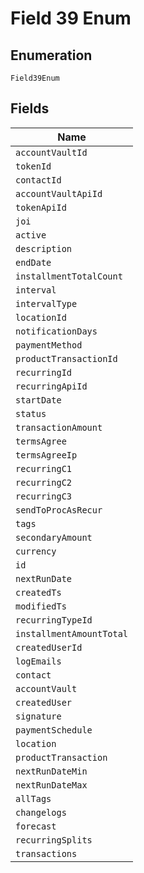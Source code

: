 
# Field 39 Enum

## Enumeration

`Field39Enum`

## Fields

| Name |
|  --- |
| `accountVaultId` |
| `tokenId` |
| `contactId` |
| `accountVaultApiId` |
| `tokenApiId` |
| `joi` |
| `active` |
| `description` |
| `endDate` |
| `installmentTotalCount` |
| `interval` |
| `intervalType` |
| `locationId` |
| `notificationDays` |
| `paymentMethod` |
| `productTransactionId` |
| `recurringId` |
| `recurringApiId` |
| `startDate` |
| `status` |
| `transactionAmount` |
| `termsAgree` |
| `termsAgreeIp` |
| `recurringC1` |
| `recurringC2` |
| `recurringC3` |
| `sendToProcAsRecur` |
| `tags` |
| `secondaryAmount` |
| `currency` |
| `id` |
| `nextRunDate` |
| `createdTs` |
| `modifiedTs` |
| `recurringTypeId` |
| `installmentAmountTotal` |
| `createdUserId` |
| `logEmails` |
| `contact` |
| `accountVault` |
| `createdUser` |
| `signature` |
| `paymentSchedule` |
| `location` |
| `productTransaction` |
| `nextRunDateMin` |
| `nextRunDateMax` |
| `allTags` |
| `changelogs` |
| `forecast` |
| `recurringSplits` |
| `transactions` |

